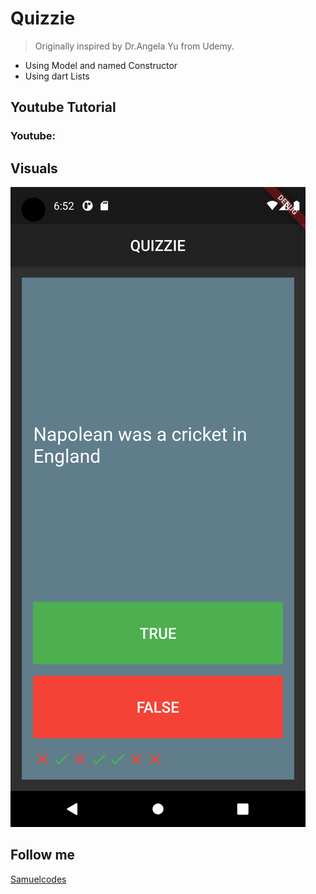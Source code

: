 # Quizzie

> Originally inspired by Dr.Angela Yu from Udemy. 
- Using Model and named Constructor 
- Using dart Lists

## Youtube Tutorial
### Youtube: 

## Visuals

![](images/image.png)

## Follow me 
[Samuelcodes](https://www.instagram.com/samuelcodes)
